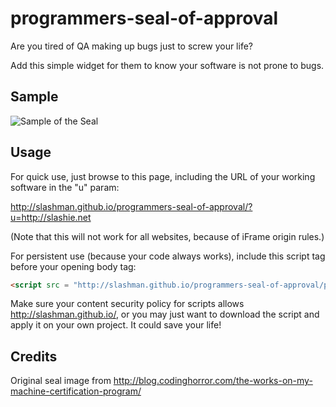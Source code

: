 # programmers-seal-of-approval

Are you tired of QA making up bugs just to screw your life? 

Add this simple widget for them to know your software is not prone to bugs.

## Sample
![Sample of the Seal](http://slashman.github.io/programmers-seal-of-approval/psoa.png "Sample of the Seal")

<script src = "http://slashman.github.io/programmers-seal-of-approval/psoa.js"></script>


## Usage

For quick use, just browse to this page, including the URL of your working software in the "u" param:

http://slashman.github.io/programmers-seal-of-approval/?u=http://slashie.net

(Note that this will not work for all websites, because of iFrame origin rules.)

For persistent use (because your code always works), include this script tag before your opening body tag:

```html
<script src = "http://slashman.github.io/programmers-seal-of-approval/psoa.js"></script>
```

Make sure your content security policy for scripts allows http://slashman.github.io/, or you
may just want to download the script and apply it on your own project. It could save your life!

## Credits
Original seal image from http://blog.codinghorror.com/the-works-on-my-machine-certification-program/